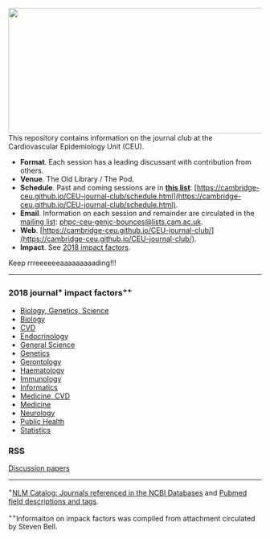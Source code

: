 <a href="https://phdcomics.com/comics/archive_print.php?comicid=963"><img src="http://phdcomics.com/comics/archive/phd011108s.gif" width="560" height="250" align="right"></a>

This repository contains information on the journal club at the Cardiovascular Epidemiology Unit (CEU).

* **Format**. Each session has a leading discussant with contribution from others.
* **Venue**. The Old Library / The Pod.
* **Schedule**. Past and coming sessions are in [**this list**](schedule.md): [https://cambridge-ceu.github.io/CEU-journal-club/schedule.html](https://cambridge-ceu.github.io/CEU-journal-club/schedule.html).
* **Email**. Information on each session and remainder are circulated in the <a href="mailto:phpc-ceu-genjc-bounces@lists.cam.ac.uk">mailing list</a>: phpc-ceu-genjc-bounces@lists.cam.ac.uk.
* **Web**. [https://cambridge-ceu.github.io/CEU-journal-club/](https://cambridge-ceu.github.io/CEU-journal-club/).
* **Impact**. See [2018 impact factors](https://github.com/cambridge-ceu/CEU-journal-club#2018-journal-impact-factors).

Keep rrreeeeeeaaaaaaaaading!!!

---

### 2018 journal<sup>+</sup> impact factors<sup>++</sup>

* [Biology, Genetics, Science](IF/IF_2018_Biology_Genetics_Science.tsv)
* [Biology](IF/IF_2018_Biology.tsv)
* [CVD](IF/IF_2018_CVD.tsv)
* [Endocrinology](IF/IF_2018_Endocrinology.tsv)
* [General Science](IF/IF_2018_General_Science.tsv)
* [Genetics](IF/IF_2018_Genetics.tsv)
* [Gerontology](IF/IF_2018_Gerontology.tsv)
* [Haematology](IF/IF_2018_Haematology.tsv)
* [Immunology](IF/IF_2018_Immunology.tsv)
* [Informatics](IF/IF_2018_Informatics.tsv)
* [Medicine, CVD](IF/IF_2018_Medicine_CVD.tsv)
* [Medicine](IF/IF_2018_Medicine.tsv)
* [Neurology](IF/IF_2018_Neurology.tsv)
* [Public Health](IF/IF_2018_Public_Health.tsv)
* [Statistics](IF/IF_2018_Statistics.tsv)

### RSS

[Discussion papers](https://www.rss.org.uk/RSS/Publications/Journals/Discussion_Papers/RSS/)

---

<sup>+</sup>[NLM Catalog: Journals referenced in the NCBI Databases](https://www.ncbi.nlm.nih.gov/nlmcatalog/journals) and 
[Pubmed field descriptions and tags](https://www.ncbi.nlm.nih.gov/books/NBK3827/#pubmedhelp.Search_Field_Descriptions_and).

<sup>++</sup>Informaiton on impack factors was compiled from attachment circulated by Steven Bell.
